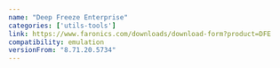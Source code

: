 ```yaml
---
name: "Deep Freeze Enterprise"
categories: ['utils-tools']
link: https://www.faronics.com/downloads/download-form?product=DFE
compatibility: emulation
versionFrom: "8.71.20.5734"
---
```


